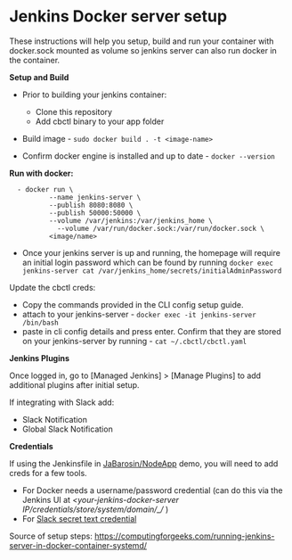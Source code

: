 # Jenkins Docker server setup
These instructions will help you setup, build and run your container with docker.sock mounted as volume so jenkins server can also run docker in the container.

**Setup and Build**

- Prior to building your jenkins container:
  - Clone this repository
  - Add cbctl binary to your app folder

- Build image  - ```sudo docker build . -t <image-name>```

- Confirm docker engine is installed and up to date - ```docker --version```

**Run with docker:**
```
  - docker run \
          --name jenkins-server \
          --publish 8080:8080 \
          --publish 50000:50000 \
          --volume /var/jenkins:/var/jenkins_home \
	        --volume /var/run/docker.sock:/var/run/docker.sock \
          <image/name>
```

- Once your jenkins server is up and running, the homepage will require an initial login password which can be found by running ```docker exec jenkins-server cat /var/jenkins_home/secrets/initialAdminPassword```

Update the cbctl creds:
- Copy the commands provided in the CLI config setup guide.
- attach to your jenkins-server - ```docker exec -it jenkins-server /bin/bash```
- paste in cli config details and press enter.  Confirm that they are stored on your jenkins-server by running - ```cat ~/.cbctl/cbctl.yaml```


**Jenkins Plugins**

Once logged in, go to [Managed Jenkins] > [Manage Plugins] to add additional plugins after initial setup.

If integrating with Slack add:
- Slack Notification
- Global Slack Notification

**Credentials**

If using the Jenkinsfile in [JaBarosin/NodeApp](https://github.com/JaBarosin/NodeApp) demo, you will need to add creds for a few tools.
 
- For Docker needs a username/password credential (can do this via the Jenkins UI at *<your-jenkins-docker-server IP/credentials/store/system/domain/_/* )
- For [Slack secret text credential](https://plugins.jenkins.io/slack/) 

Source of setup steps:
https://computingforgeeks.com/running-jenkins-server-in-docker-container-systemd/
